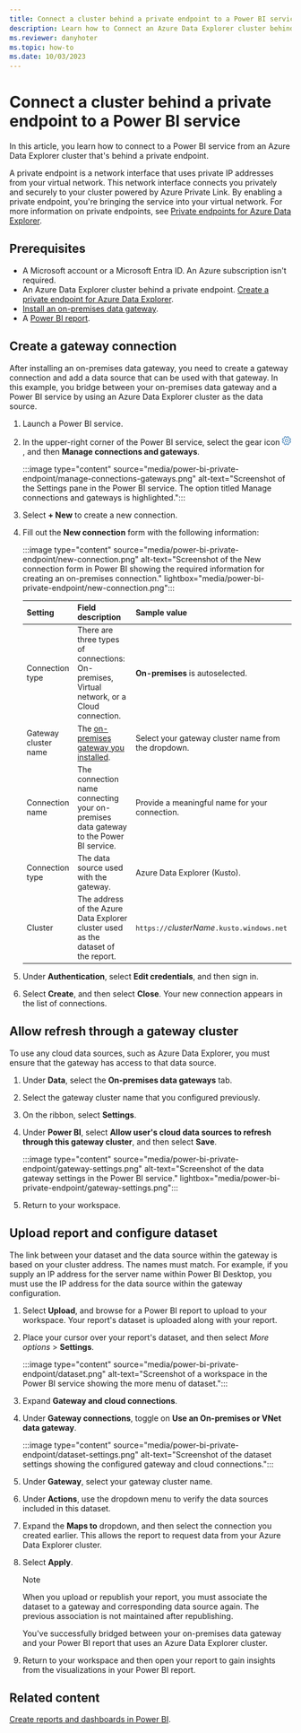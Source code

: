 ```yaml
---
title: Connect a cluster behind a private endpoint to a Power BI service
description: Learn how to Connect an Azure Data Explorer cluster behind a private endpoint to a Power BI service.
ms.reviewer: danyhoter
ms.topic: how-to
ms.date: 10/03/2023
---
```


# Connect a cluster behind a private endpoint to a Power BI service

In this article, you learn how to connect to a Power BI service from an Azure Data Explorer cluster that's behind a private endpoint.

A private endpoint is a network interface that uses private IP addresses from your virtual network. This network interface connects you privately and securely to your cluster powered by Azure Private Link. By enabling a private endpoint, you're bringing the service into your virtual network. For more information on private endpoints, see [Private endpoints for Azure Data Explorer](security-network-private-endpoint.md).

## Prerequisites

* A Microsoft account or a Microsoft Entra ID. An Azure subscription isn't required.
* An Azure Data Explorer cluster behind a private endpoint. [Create a private endpoint for Azure Data Explorer](security-network-private-endpoint-create.md).
* [Install an on-premises data gateway](/data-integration/gateway/service-gateway-install).
* A [Power BI report](power-bi-data-connector.md?tabs=connector).

## Create a gateway connection

After installing an on-premises data gateway, you need to create a gateway connection and add a data source that can be used with that gateway. In this example, you bridge between your on-premises data gateway and a Power BI service by using an Azure Data Explorer cluster as the data source.

1. Launch a Power BI service.
1. In the upper-right corner of the Power BI service, select the gear icon ![Settings gear icon.](./media/power-bi-private-endpoint/settings.png), and then **Manage connections and gateways**.

    :::image type="content" source="media/power-bi-private-endpoint/manage-connections-gateways.png" alt-text="Screenshot of the Settings pane in the Power BI service. The option titled Manage connections and gateways is highlighted.":::

1. Select **+ New** to create a new connection.
1. Fill out the **New connection** form with the following information:

    :::image type="content" source="media/power-bi-private-endpoint/new-connection.png" alt-text="Screenshot of the New connection form in Power BI showing the required information for creating an on-premises connection." lightbox="media/power-bi-private-endpoint/new-connection.png":::

    | Setting | Field description | Sample value |
    |---------|---------|--------|
    | Connection type| There are three types of connections: On-premises, Virtual network, or a Cloud connection.  | **On-premises** is autoselected. |
    | Gateway cluster name| The [on-premises gateway you installed](/data-integration/gateway/service-gateway-install). | Select your gateway cluster name from the dropdown.|
    | Connection name| The connection name connecting your on-premises data gateway to the Power BI service. | Provide a meaningful name for your connection. |
    | Connection type| The data source used with the gateway. | Azure Data Explorer (Kusto).|
    | Cluster| The address of the Azure Data Explorer cluster used as the dataset of the report. | `https://`*clusterName*`.kusto.windows.net` |

1. Under **Authentication**, select **Edit credentials**, and then sign in.
1. Select **Create**, and then select **Close**. Your new connection appears in the list of connections.

## Allow refresh through a gateway cluster

To use any cloud data sources, such as Azure Data Explorer, you must ensure that the gateway has access to that data source.

1. Under **Data**, select the **On-premises data gateways** tab.
1. Select the gateway cluster name that you configured previously.
1. On the ribbon, select **Settings**.
1. Under **Power BI**, select **Allow user's cloud data sources to refresh through this gateway cluster**, and then select **Save**.

    :::image type="content" source="media/power-bi-private-endpoint/gateway-settings.png" alt-text="Screenshot of the data gateway settings in the Power BI service." lightbox="media/power-bi-private-endpoint/gateway-settings.png":::

1. Return to your workspace.

## Upload report and configure dataset

The link between your dataset and the data source within the gateway is based on your cluster address. The names must match. For example, if you supply an IP address for the server name within Power BI Desktop, you must use the IP address for the data source within the gateway configuration.

1. Select **Upload**, and browse for a Power BI report to upload to your workspace. Your report's dataset is uploaded along with your report.
1. Place your cursor over your report's dataset, and then select *More options* > **Settings**.

    :::image type="content" source="media/power-bi-private-endpoint/dataset.png" alt-text="Screenshot of a workspace in the Power BI service showing the more menu of dataset.":::

1. Expand **Gateway and cloud connections**.
1. Under **Gateway connections**, toggle on **Use an On-premises or VNet data gateway**.

    :::image type="content" source="media/power-bi-private-endpoint/dataset-settings.png" alt-text="Screenshot of the dataset settings showing the configured gateway and cloud connections.":::

1. Under **Gateway**, select your gateway cluster name.
1. Under **Actions**, use the dropdown menu to verify the data sources included in this dataset.
1. Expand the **Maps to** dropdown, and then select the connection you created earlier. This allows the report to request data from your Azure Data Explorer cluster.
1. Select **Apply**.

    > [!NOTE]
    > When you upload or republish your report, you must associate the dataset to a gateway and corresponding data source again. The previous association is not maintained after republishing.

    You've successfully bridged between your on-premises data gateway and your Power BI report that uses an Azure Data Explorer cluster.

1. Return to your workspace and then open your report to gain insights from the visualizations in your Power BI report.

## Related content

[Create reports and dashboards in Power BI](/power-bi/create-reports/).
